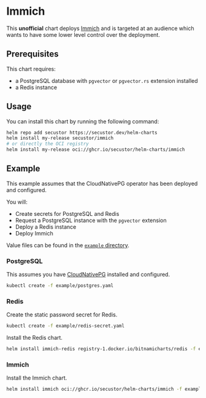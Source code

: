 # Immich

This **unofficial** chart deploys [Immich](https://immich.app/) and
is targeted at an audience which wants to have some lower level control over the deployment.

## Prerequisites

This chart requires:

- a PostgreSQL database with `pgvector` or `pgvector.rs` extension installed
- a Redis instance

## Usage

You can install this chart by running the following command:

```bash
helm repo add secustor https://secustor.dev/helm-charts
helm install my-release secustor/immich
# or directly the OCI registry
helm install my-release oci://ghcr.io/secustor/helm-charts/immich
```

## Example

This example assumes that the CloudNativePG operator has been deployed and configured.

You will:

- Create secrets for PostgreSQL and Redis
- Request a PostgreSQL instance with the `pgvector` extension
- Deploy a Redis instance
- Deploy Immich

Value files can be found in the [`example` directory](https://github.com/secustor/helm-charts/tree/main/charts/immich/example).

### PostgreSQL

This assumes you have [CloudNativePG](https://cloudnative-pg.io/)
installed and configured.

```bash
kubectl create -f example/postgres.yaml
```

### Redis

Create the static password secret for Redis.

```bash
kubectl create -f example/redis-secret.yaml
```

Install the Redis chart.

```bash
helm install immich-redis registry-1.docker.io/bitnamicharts/redis -f example/redis-values.yaml
```

### Immich

Install the Immich chart.

```bash
helm install immich oci://ghcr.io/secustor/helm-charts/immich -f example/immich-values.yaml
```
